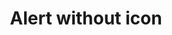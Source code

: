 ---
layout: pattern
categories: [patterns, alert]
title: Alert without icon
type: [detail-page]
permalink: /patterns/alert/alert-no-icon/
overview: Alert usage without icon or header
description: |
    This option uses the alert pattern with out the icon or header for the slimmest alert size. _see [Alert Pattern](/patterns/alert) for more information on how the alert component works._
    
usa-link: "https://designsystem.digital.gov/components/alert/"
specification: |
alert:
    content: Test alert content <a class="usa-link" href="/">see link</a>
    type: success
    ### type options: warning, info, success, error
yml: |
  
  alert:
    content: Test alert content <a class="usa-link" href="/">see link</a>
    type: success
    ### type options: warning, info, success, error
jekyll: |

  "{% include patterns/alert/alert-no-icon-jk.md %}"
#spec:

### Paths to view design and code... 
## designimg: can be used to show an image of the design until a coded version can be created. The htmlpath & csspath should be located in the pattens folder. Read more about creating coded components in /docs/creating-patterns 
# designimg: 
htmlexcerpt: patterns/alert/alert-no-icon-info.md
htmlpath: patterns/alert/alert-no-icon.md
csspath: patterns/alert/index.scss
---